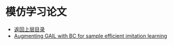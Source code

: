 # 模仿学习论文

* [返回上层目录](../imatation-learning.md)
* [Augmenting GAIL with BC for sample efficient imitation learning](augmenting-GAIL-with-BC-for-sample-efficient-imitation-learning/Augmenting-GAIL-with-BC-for-sample-effici.md)

